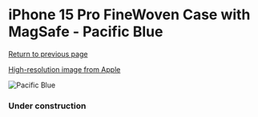 # iPhone 15 Pro FineWoven Case with MagSafe - Pacific Blue

[Return to previous page](/iphone_15)

[High-resolution image from Apple](https://store.storeimages.cdn-apple.com/8756/as-images.apple.com/is/MT4Q3?wid=4500&hei=4500&fmt=png)

<div style="width: 384px"><img src="/everyphone/MT4Q3.png" alt="Pacific Blue"></div>

### Under construction
